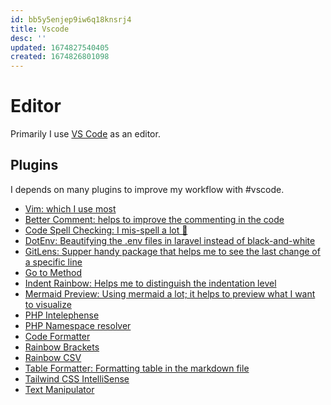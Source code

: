 ```yaml
---
id: bb5y5enjep9iw6q18knsrj4
title: Vscode
desc: ''
updated: 1674827540405
created: 1674826801098
---
```


# Editor
Primarily I use [VS Code](https://code.visualstudio.com/) as an editor.


## Plugins
I depends on many plugins to improve my workflow with #vscode.

- [Vim: which I use most](https://marketplace.visualstudio.com/items?itemName=vscodevim.vim)
- [Better Comment: helps to improve the commenting in the code](https://marketplace.visualstudio.com/items?itemName=aaron-bond.better-comments)
- [Code Spell Checking: I mis-spell a lot 🤪](https://marketplace.visualstudio.com/items?itemName=streetsidesoftware.code-spell-checker)
- [DotEnv: Beautifying the .env files in laravel instead of black-and-white](https://marketplace.visualstudio.com/items?itemName=mikestead.dotenv)
- [GitLens: Supper handy package that helps me to see the last change of a specific line](https://marketplace.visualstudio.com/items?itemName=eamodio.gitlens)
- [Go to Method](https://marketplace.visualstudio.com/items?itemName=trixnz.go-to-method)
- [Indent Rainbow: Helps me to distinguish the indentation level](https://marketplace.visualstudio.com/items?itemName=oderwat.indent-rainbow)
- [Mermaid Preview: Using mermaid a lot; it helps to preview what I want to visualize](https://marketplace.visualstudio.com/items?itemName=bierner.markdown-mermaid)
- [PHP Intelephense](https://marketplace.visualstudio.com/items?itemName=bmewburn.vscode-intelephense-client)
- [PHP Namespace resolver](https://marketplace.visualstudio.com/items?itemName=MehediDracula.php-namespace-resolver)
- [Code Formatter](https://marketplace.visualstudio.com/items?itemName=esbenp.prettier-vscode)
- [Rainbow Brackets](https://marketplace.visualstudio.com/items?itemName=2gua.rainbow-brackets)
- [Rainbow CSV](https://marketplace.visualstudio.com/items?itemName=mechatroner.rainbow-csv)
- [Table Formatter: Formatting table in the markdown file](https://marketplace.visualstudio.com/items?itemName=shuworks.vscode-table-formatter)
- [Tailwind CSS IntelliSense](https://marketplace.visualstudio.com/items?itemName=bradlc.vscode-tailwindcss)
- [Text Manipulator](https://marketplace.visualstudio.com/items?itemName=adamwalzer.string-converter)

